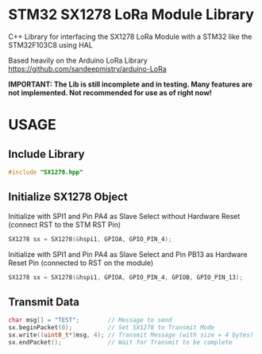 # STM32 SX1278 LoRa Module Library
C++ Library for interfacing the SX1278 LoRa Module with a STM32 like the STM32F103C8 using HAL

Based heavily on the Arduino LoRa Library https://github.com/sandeepmistry/arduino-LoRa

**IMPORTANT: The Lib is still incomplete and in testing. Many features are not implemented. Not recommended for use as of right now!**

# USAGE

## Include Library

```C++
#include "SX1278.hpp"
```
## Initialize SX1278 Object
Initialize with SPI1 and Pin PA4 as Slave Select without Hardware Reset (connect RST to the STM RST Pin)
```C++
SX1278 sx = SX1278(&hspi1, GPIOA, GPIO_PIN_4);
```
Initialize with SPI1 and Pin PA4 as Slave Select and Pin PB13 as Hardware Reset Pin (connected to RST on the module)
```C++
SX1278 sx = SX1278(&hspi1, GPIOA, GPIO_PIN_4, GPIOB, GPIO_PIN_13);
```
## Transmit Data
```C++
char msg[] = "TEST";        // Message to send
sx.beginPacket(0);          // Set SX1278 to Transmit Mode
sx.write((uint8_t*)msg, 4); // Transmit Message (with size = 4 bytes)
sx.endPacket();             // Wait for Transmit to be complete
```
